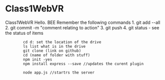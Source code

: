# Class1WebVR
Class1WebVR
        Hello. BEE
        Remember the following commands
            1. git add --all
            2. git commit -m "comment relating to action"
            3. git push
            4. git status - see the status of items

            cd d: set the location of the drive        
            ls list what is in the drive
            git clone (link on github)
            cd (name of folder with stuff)
            npm init -yes
            npm install express --save //updates the curent plugin
            
            node app.js //startrs the server